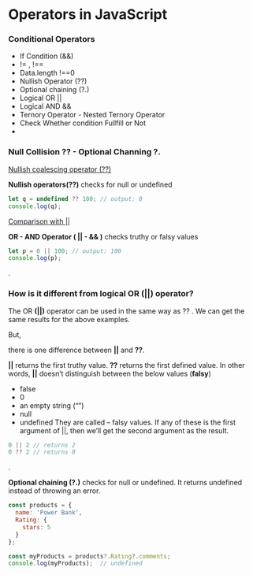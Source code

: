 
# Operators in JavaScript

### Conditional Operators

- If Condition (&&)
- != , !==
- Data.length !==0 
- Nullish Operator (??)
- Optional chaining (?.)
- Logical OR ||
- Logical AND &&
- Ternory Operator - Nested Ternory Operator
- Check Whether condition Fullfill or Not 
- 


### Null Collision **??** - Optional Channing **?.** 

[Nullish coalescing operator (??)](https://developer.mozilla.org/en-US/docs/Web/JavaScript/Reference/Operators/Nullish_coalescing)

**Nullish operators(??)** checks for null or undefined

```javascript
let q = undefined ?? 100; // output: 0
console.log(q);
```

[Comparison with ||](https://javascript.info/nullish-coalescing-operator#comparison-with)

**OR - AND Operator ( || - && )** checks truthy or falsy values

```javascript
let p = 0 || 100; // output: 100
console.log(p);   

```
.

### How is it different from logical OR (||) operator?

The OR **(||)** operator can be used in the same way as ?? . We can get the same results for the above examples.

But,

there is one difference between **||** and **??**.

**||** returns the first truthy value.
**??** returns the first defined value.
In other words, **||** doesn’t distinguish between the below values (**falsy**)

- false
- 0
- an empty string (“”)
- null
- undefined
They are called – falsy values. If any of these is the first argument of ||, then we’ll get the second argument as the result.

```javascript
0 || 2 // returns 2
0 ?? 2 // returns 0
```


.

**Optional chaining (?.)** checks for null or undefined. It returns undefined instead of throwing an error.
```javascript
const products = {
  name: 'Power Bank',
  Rating: {
    stars: 5
  }
};

const myProducts = products?.Rating?.comments;
console.log(myProducts);  // undefined
```